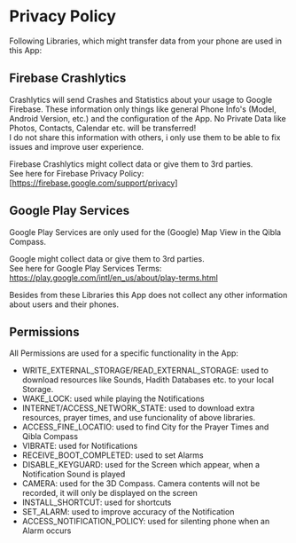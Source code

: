 # Privacy Policy

Following Libraries, which might transfer data from your phone are used in this App:


## Firebase Crashlytics 
  
  Crashlytics will send Crashes and Statistics about your usage to Google Firebase. These information only things like general Phone Info's (Model, Android Version, etc.) and the configuration of the App. No Private Data like Photos, Contacts, Calendar etc. will be transferred!  
  I do not share this information with others, i only use them to be able to fix issues and improve user experience.  
  
  Firebase Crashlytics might collect data or give them to 3rd parties.  
  See here for Firebase Privacy Policy: [https://firebase.google.com/support/privacy]
                 
## Google Play Services
  
  Google Play Services are only used for the (Google) Map View in the Qibla Compass.  

  Google might collect data or give them to 3rd parties.  
  See here for Google Play Services Terms: https://play.google.com/intl/en_us/about/play-terms.html  
  
  
Besides from these Libraries this App does not collect any other information about users and their phones.

## Permissions
All Permissions are used for a specific functionality in the App:

  * WRITE_EXTERNAL_STORAGE/READ_EXTERNAL_STORAGE: used to download resources like Sounds, Hadith Databases etc. to your local Storage.
  * WAKE_LOCK: used while playing the Notifications
  * INTERNET/ACCESS_NETWORK_STATE: used to download extra resources, prayer times, and use funcionality of above libraries.
  * ACCESS_FINE_LOCATIO: used to find City for the Prayer Times and Qibla Compass
  * VIBRATE: used for Notifications
  * RECEIVE_BOOT_COMPLETED: used to set Alarms
  * DISABLE_KEYGUARD: used for the Screen which appear, when a Notification Sound is played
  * CAMERA: used for the 3D Compass. Camera contents will not be recorded, it will only be displayed on the screen
  * INSTALL_SHORTCUT: used for shortcuts
  * SET_ALARM: used to improve accuracy of the Notification
  * ACCESS_NOTIFICATION_POLICY: used for silenting phone when an Alarm occurs
